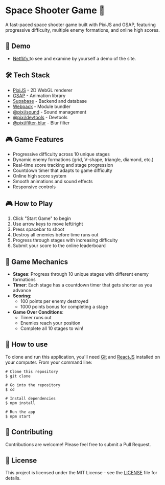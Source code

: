 # Space Shooter Game 🚀

A fast-paced space shooter game built with PixiJS and GSAP, featuring progressive difficulty, multiple enemy formations, and online high scores.

## :link: Demo
  - <a target="_blank" href="https://mehmetsalihbozkir.netlify.app/"> Netflify </a> to see and examine by yourself a demo of the site.

## 🛠 Tech Stack

- [PixiJS](https://pixijs.com/) - 2D WebGL renderer
- [GSAP](https://greensock.com/gsap/) - Animation library
- [Supabase](https://supabase.com/) - Backend and database
- [Webpack](https://webpack.js.org/) - Module bundler
- [@pixi/sound](https://github.com/pixijs/sound) - Sound management
- [@pixi/devtools](https://github.com/pixijs/devtools) - Devtools
- [@pixi/filter-blur](https://github.com/pixijs/filters) - Blur filter

## 🎮 Game Features

- Progressive difficulty across 10 unique stages
- Dynamic enemy formations (grid, V-shape, triangle, diamond, etc.)
- Real-time score tracking and stage progression
- Countdown timer that adapts to game difficulty
- Online high score system
- Smooth animations and sound effects
- Responsive controls

## 🎮 How to Play

1. Click "Start Game" to begin
2. Use arrow keys to move left/right
3. Press spacebar to shoot
4. Destroy all enemies before time runs out
5. Progress through stages with increasing difficulty
6. Submit your score to the online leaderboard

## 🎯 Game Mechanics

- **Stages**: Progress through 10 unique stages with different enemy formations
- **Timer**: Each stage has a countdown timer that gets shorter as you advance
- **Scoring**:
  - 100 points per enemy destroyed
  - 1000 points bonus for completing a stage
- **Game Over Conditions**:
  - Timer runs out
  - Enemies reach your position
  - Complete all 10 stages to win!

## :book: How to use
To clone and run this application, you'll need [Git](https://git-scm.com/downloads) and [ReactJS](https://reactjs.org/docs/getting-started.html) installed on your computer. From your command line:

```
# Clone this repository
$ git clone 

# Go into the repository
$ cd 

# Install dependencies
$ npm install

# Run the app
$ npm start
```

## 🤝 Contributing

Contributions are welcome! Please feel free to submit a Pull Request.

## 📝 License

This project is licensed under the MIT License - see the [LICENSE](LICENSE) file for details.

